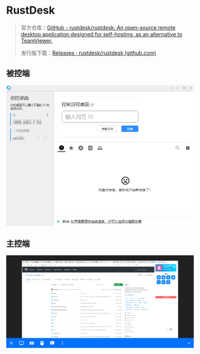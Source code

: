 # RustDesk

> 官方仓库：[GitHub - rustdesk/rustdesk: An open-source remote desktop application designed for self-hosting, as an alternative to TeamViewer.](https://github.com/rustdesk/rustdesk)
>
> 发行版下载：[Releases · rustdesk/rustdesk (github.com)](https://github.com/rustdesk/rustdesk/releases)

## 被控端

![image-20241008103656869](img/RustDesk/image-20241008103656869.png)

## 主控端

![image-20241008105339688](img/RustDesk/image-20241008105339688.png)